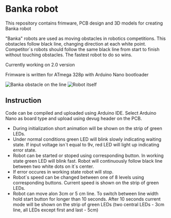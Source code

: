 # Banka robot
This repository contains frimware, PCB design and 3D models for creating Banka robot

"Banka" robots are used as moving obstacles in robotics competitions. This obstacles follow black line, changing direction at each white point. Competitor`s robots should follow the same black line from start to finish without touching obstacles. The fastest robot to do so wins.

Currently working on 2.0 version

Frimware is written for ATmega 328p with Arduino Nano bootloader

![Banka obstacle on the line](https://github.com/ilusta/Banka-Software/assets/53097569/fada17c3-299c-468b-aab5-f4e726ebad1e)
![Robot itself](https://github.com/ilusta/Banka-Software/assets/53097569/6df76e79-b856-4f35-95cc-2d21a84091d1)

## Instruction
Code can be compiled and uploaded using Arduino IDE. Select Arduino Nano as board type and upload using devug header on the PCB.

* During initialization short animation will be shown on the strip of green LEDs.
* Under normal conditions green LED will blink slowly indicating waiting state. If input voltage isn`t equal to 9v, red LED will light up indicating error state.
* Robot can be started or stoped using corresponding button. In working state green LED will blink fast. Robot will continuously follow black line between two white dots on it`s center.
* If error occures in working state robot will stop.
* Robot`s speed can be changed between one of 8 levels using corresponding buttons. Current speed is shown on the strip of green LEDs.
* Robot can move alon 3cm or 5 cm line. To switch between line width hold start button for longer than 10 seconds. After 10 seconds current mode will be shown on the strip of green LEDs (two central LEDs - 3cm line, all LEDs except first and last - 5cm)

